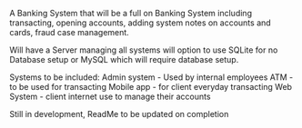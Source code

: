 A Banking System that will be a full on Banking System including transacting, opening accounts, adding system notes on accounts and cards, fraud case management.

Will have a Server managing all systems will option to use SQLite for no Database setup or MySQL which will require database setup.

Systems to be included:
  Admin system - Used by internal employees
  ATM - to be used for transacting
  Mobile app - for client everyday transacting
  Web System - client internet use to manage their accounts

Still in development, ReadMe to be updated on completion
